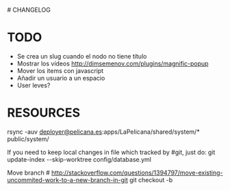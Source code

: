 # CHANGELOG

# TODO
- Se crea un slug cuando el nodo no tiene título
- Mostrar los vídeos http://dimsemenov.com/plugins/magnific-popup
- Mover los items con javascript
- Añadir un usuario a un espacio
- User leves?


# RESOURCES
rsync -auv deployer@pelicana.es:apps/LaPelicana/shared/system/* public/system/

If you need to keep local changes in file which tracked by #git, just do:
git update-index --skip-worktree config/database.yml

Move branch # http://stackoverflow.com/questions/1394797/move-existing-uncommited-work-to-a-new-branch-in-git
git checkout -b <new-branch>

